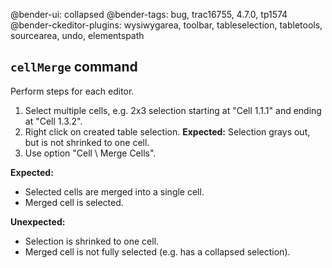 @bender-ui: collapsed
@bender-tags: bug, trac16755, 4.7.0, tp1574
@bender-ckeditor-plugins: wysiwygarea, toolbar, tableselection, tabletools, sourcearea, undo, elementspath

## `cellMerge` command

Perform steps for each editor.

1. Select multiple cells, e.g. 2x3 selection starting at "Cell 1.1.1" and ending at "Cell 1.3.2".
1. Right click on created table selection.
   **Expected:** Selection grays out, but is not shrinked to one cell.
1. Use option "Cell \ Merge Cells".

**Expected:**

* Selected cells are merged into a single cell.
* Merged cell is selected.

**Unexpected:**

* Selection is shrinked to one cell.
* Merged cell is not fully selected (e.g. has a collapsed selection).
